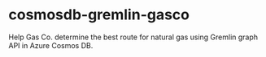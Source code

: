 # cosmosdb-gremlin-gasco
Help Gas Co. determine the best route for natural gas using Gremlin graph API in Azure Cosmos DB.
